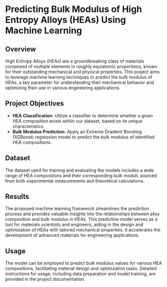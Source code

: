 # Predicting Bulk Modulus of High Entropy Alloys (HEAs) Using Machine Learning

## Overview

High Entropy Alloys (HEAs) are a groundbreaking class of materials composed of multiple elements in roughly equiatomic proportions, known for their outstanding mechanical and physical properties. This project aims to leverage machine learning techniques to predict the bulk modulus of HEAs, a key parameter for understanding their mechanical behavior and optimizing their use in various engineering applications.

## Project Objectives

- **HEA Classification**: Utilize a classifier to determine whether a given HEA composition exists within our dataset, based on its unique characteristics.
- **Bulk Modulus Prediction**: Apply an Extreme Gradient Boosting (XGBoost) regression model to predict the bulk modulus of identified HEA compositions.

## Dataset

The dataset used for training and evaluating the models includes a wide range of HEA compositions and their corresponding bulk moduli, sourced from both experimental measurements and theoretical calculations. 

## Results

The proposed machine learning framework streamlines the prediction process and provides valuable insights into the relationships between alloy composition and bulk modulus in HEAs. This predictive model serves as a tool for materials scientists and engineers, aiding in the design and optimization of HEAs with tailored mechanical properties. It accelerates the development of advanced materials for engineering applications.

## Usage

The model can be employed to predict bulk modulus values for various HEA compositions, facilitating material design and optimization tasks. Detailed instructions for usage, including data preparation and model training, are provided in the project documentation.



